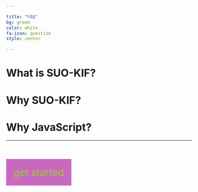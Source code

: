 ```yaml
---

title: "FAQ"
bg: green
color: white
fa-icon: question
style: center

---
```


# What is SUO-KIF?

# Why SUO-KIF?

# Why JavaScript?

---

<div style="margin-top:70px;"><a href="https://github.com/Cfeusier/jkif/docs/GETTING_STARTED.md" style="color:#9bcf2f;font-size:20pt;background-color:#c869bf;padding:20px;text-decoration:none;">get started</a></div>
